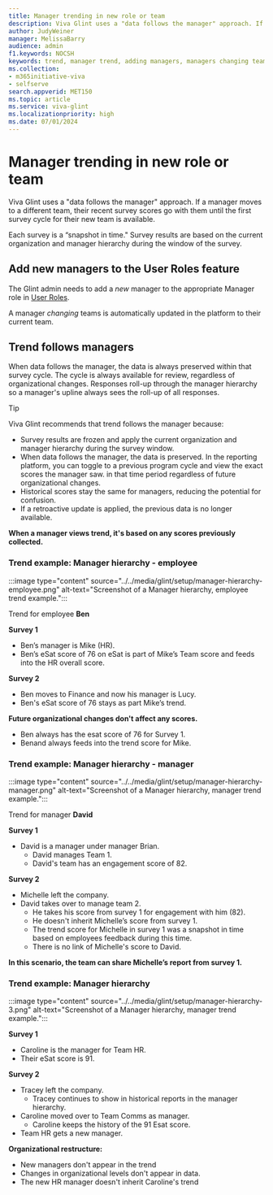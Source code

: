 ```yaml
---
title: Manager trending in new role or team 
description: Viva Glint uses a "data follows the manager" approach. If a manager moves to a different team, recent survey scores go with them until the first survey cycle for their new team is available.
author: JudyWeiner
manager: MelissaBarry
audience: admin
f1.keywords: NOCSH
keywords: trend, manager trend, adding managers, managers changing teams
ms.collection:  
- m365initiative-viva
- selfserve 
search.appverid: MET150 
ms.topic: article
ms.service: viva-glint
ms.localizationpriority: high
ms.date: 07/01/2024
---
```


# Manager trending in new role or team 

Viva Glint uses a "data follows the manager" approach. If a manager moves to a different team, their recent survey scores go with them until the first survey cycle for their new team is available.

Each survey is a “snapshot in time." Survey results are based on the current organization and 
manager hierarchy during the window of the survey. 

## Add new managers to the User Roles feature

The Glint admin needs to add a *new* manager to the appropriate Manager role in [User Roles](https://go.microsoft.com/fwlink/?linkid=2230740).  

A manager *changing* teams is automatically updated in the platform to their current team.

## Trend follows managers

When data follows the manager, the data is always preserved within that survey cycle. The cycle is always available for review,
regardless of organizational changes. Responses roll-up through the manager hierarchy so a manager's upline always sees the roll-up of all responses.

>[!TIP]
> Viva Glint recommends that trend follows the manager because:
> - Survey results are frozen and apply the current organization and manager hierarchy during the survey window.
> - When data follows the manager, the data is preserved. In the reporting platform, you can toggle to a previous program cycle and view the exact scores the manager saw. 
in that time period regardless of future organizational changes.
> - Historical scores stay the same for managers, reducing the potential for confusion. 
> - If a retroactive update is applied, the previous data is no longer available.

**When a manager views trend, it's based on any scores previously collected.**

### Trend example: Manager hierarchy - employee

:::image type="content" source="../../media/glint/setup/manager-hierarchy-employee.png" alt-text="Screenshot of a Manager hierarchy, employee trend example.":::

Trend for employee **Ben**

**Survey 1**
- Ben’s manager is Mike (HR).
- Ben’s eSat score of 76 on eSat is part of Mike’s Team score and feeds into the HR overall score.

**Survey 2**
- Ben moves to Finance and now his manager is Lucy.
- Ben's eSat score of 76 stays as part Mike’s trend. 

**Future organizational changes don't affect any scores.**
- Ben always has the esat score of 76 for Survey 1.
- Benand always feeds into the trend score for Mike.

### Trend example: Manager hierarchy - manager

:::image type="content" source="../../media/glint/setup/manager-hierarchy-manager.png" alt-text="Screenshot of a Manager hierarchy, manager trend example.":::

Trend for manager **David**

**Survey 1** 
- David is a manager under manager Brian.
  - David manages Team 1.
  - David's team has an engagement score of 82. 

**Survey 2**
- Michelle left the company.
- David takes over to manage team 2.
  - He takes his score from survey 1 for engagement with him (82).
  - He doesn't inherit Michelle’s score from survey 1.
  - The trend score for Michelle in survey 1 was a snapshot in time based on employees feedback during this time.
  - There is no link of Michelle's score to David.

**In this scenario, the team can share Michelle’s report from survey 1.**

### Trend example: Manager hierarchy

:::image type="content" source="../../media/glint/setup/manager-hierarchy-3.png" alt-text="Screenshot of a Manager hierarchy, manager trend example.":::

**Survey 1**
- Caroline is the manager for Team HR.
- Their eSat score is 91.

**Survey 2**

- Tracey left the company.
   - Tracey continues to show in historical reports in the manager hierarchy.
- Caroline moved over to Team Comms as manager.
  - Caroline keeps the history of the 91 Esat score.
- Team HR gets a new manager.

**Organizational restructure:** 
- New managers don't appear in the trend
- Changes in organizational levels don't appear in data.
- The new HR manager doesn't inherit Caroline's trend



